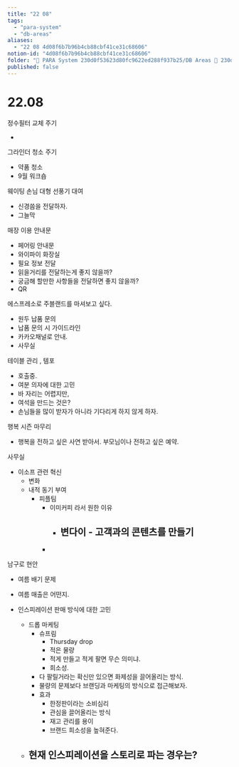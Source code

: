 ```yaml
---
title: "22 08"
tags:
  - "para-system"
  - "db-areas"
aliases:
  - "22 08 4d08f6b7b96b4cb88cbf41ce31c68606"
notion-id: "4d08f6b7b96b4cb88cbf41ce31c68606"
folder: "🚀 PARA System 230d0f53623d80fc9622ed288f937b25/DB Areas 🔲 230d0f53623d812fa0e9f500c4679623/(주) 음 66e9b539f26a4b65b785de77451613c8/내부 워크숍 및 회의 c09642829cbb460caade3d89d7122a12/이미 워크숍 cb3e1ab851ca467db85921b454cc60bd"
published: false
---
```


# 22.08

정수필터 교체 주기

*

그라인더 청소 주기

* 약품 청소
* 9월 워크숍

웨이팅 손님 대형 선풍기 대여

* 신경씀을 전달하자.
* 그늘막

매장 이용 안내문

* 페어링 안내문
* 와이파이 화장실
* 필요 정보 전달
* 읽을거리를 전달하는게 좋지 않을까?
* 궁금해 할만한 사항들을 전달하면 좋지 않을까?
* QR

에스프레소로 주블랜드를 마셔보고 싶다.

* 원두 납품 문의
* 납품 문의 시 가이드라인
* 카카오채널로 안내.
* 사무실

테이블 관리 , 템포

* 호출중.
* 여분 의자에 대한 고민
* 바 자리는 어렵지만,
* 여석을 만드는 것은?
* 손님들을 많이 받자가 아니라 기다리게 하지 않게 하자.

행복 시즌 마무리

* 행복을 전하고 싶은 사연 받아서. 부모님이나 전하고 싶은 예약.

사무실

* 이소프 관련 혁신
  * 변화
  * 내적 동기 부여
    * 피플팀
      * 이미커피 라서 원한 이유
        * ## 변다이 - 고객과의 콘텐츠를 만들기
      *

남구로 현안

* 여름 배기 문제

* 여름 매출은 어떤지.

* 인스피레이션 판매 방식에 대한 고민
  * 드롭 마케팅
    * 슈프림
      * Thursday drop
      * 적은 물량
      * 적게 만들고 적게 팔면 무슨 의미냐.
      * 희소성.
    * 다 팔릴거라는 확신만 있으면 화제성을 끌어올리는 방식.
    * 물량의 문제보다 브랜딩과 마케팅의 방식으로 접근해보자.
    * 효과
      * 한정판이라는 소비심리
      * 관심을 끌어올리는 방식
      * 재고 관리를 용이
      * 브랜드 희소성을 높혀준다.
  * ## 현재 인스피레이션을 스토리로 파는 경우는?
